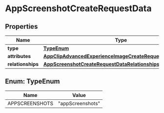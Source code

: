 

# AppScreenshotCreateRequestData


## Properties

| Name | Type | Description | Notes |
|------------ | ------------- | ------------- | -------------|
|**type** | [**TypeEnum**](#TypeEnum) |  |  |
|**attributes** | [**AppClipAdvancedExperienceImageCreateRequestDataAttributes**](AppClipAdvancedExperienceImageCreateRequestDataAttributes.md) |  |  |
|**relationships** | [**AppScreenshotCreateRequestDataRelationships**](AppScreenshotCreateRequestDataRelationships.md) |  |  |



## Enum: TypeEnum

| Name | Value |
|---- | -----|
| APPSCREENSHOTS | &quot;appScreenshots&quot; |



